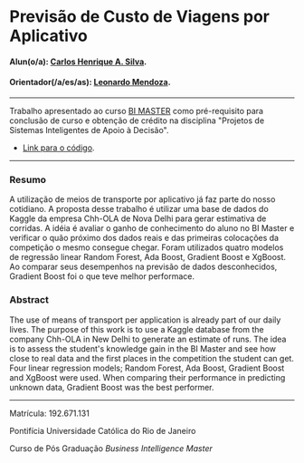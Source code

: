 # Previsão de Custo de Viagens por Aplicativo

#### Alun(o/a): [Carlos Henrique A. Silva](https://github.com/H3N21QU3/).
#### Orientador(/a/es/as): [Leonardo Mendoza](https://github.com/leofome8).


---

Trabalho apresentado ao curso [BI MASTER](https://ica.puc-rio.ai/bi-master) como pré-requisito para conclusão de curso e obtenção de crédito na disciplina "Projetos de Sistemas Inteligentes de Apoio à Decisão".

- [Link para o código](https://github.com/H3N21QU3/Monografia/blob/main/Monografia_BI_Master_v02.ipynb). 


---

### Resumo

A utilização de meios de transporte por aplicativo já faz parte do nosso cotidiano. A proposta desse trabalho é utilizar uma base de dados do Kaggle da empresa Chh-OLA de Nova Delhi para gerar estimativa de corridas.
A idéia é avaliar o ganho de conhecimento do aluno no BI Master e verificar o quão próximo dos dados reais e das primeiras colocações da competição o mesmo consegue chegar.
Foram utilizados quatro modelos de regressão linear Random Forest, Ada Boost, Gradient Boost e XgBoost. Ao comparar seus desempenhos na previsão de dados desconhecidos, Gradient Boost foi o que teve melhor performace.

### Abstract <!-- Opcional! Caso não aplicável, remover esta seção -->

The use of means of transport per application is already part of our daily lives. The purpose of this work is to use a Kaggle database from the company Chh-OLA in New Delhi to generate an estimate of runs.
The idea is to assess the student's knowledge gain in the BI Master and see how close to real data and the first places in the competition the student can get.
Four linear regression models; Random Forest, Ada Boost, Gradient Boost and XgBoost were used. When comparing their performance in predicting unknown data, Gradient Boost was the best performer.

---

Matrícula: 192.671.131

Pontifícia Universidade Católica do Rio de Janeiro

Curso de Pós Graduação *Business Intelligence Master*
